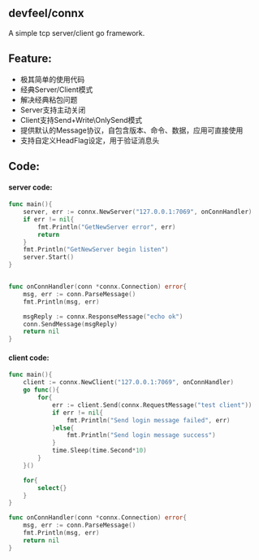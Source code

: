 ## devfeel/connx
A simple tcp server/client go framework.

## Feature:
* 极其简单的使用代码
* 经典Server/Client模式
* 解决经典粘包问题
* Server支持主动关闭
* Client支持Send+Write\OnlySend模式
* 提供默认的Message协议，自包含版本、命令、数据，应用可直接使用
* 支持自定义HeadFlag设定，用于验证消息头

## Code:
#### server code:
```go
func main(){
	server, err := connx.NewServer("127.0.0.1:7069", onConnHandler)
	if err != nil{
		fmt.Println("GetNewServer error", err)
		return
	}
	fmt.Println("GetNewServer begin listen")
	server.Start()
}


func onConnHandler(conn *connx.Connection) error{
	msg, err := conn.ParseMessage()
	fmt.Println(msg, err)

	msgReply := connx.ResponseMessage("echo ok")
	conn.SendMessage(msgReply)
	return nil
}
```
#### client code:
```go
func main(){
	client := connx.NewClient("127.0.0.1:7069", onConnHandler)
	go func(){
		for{
			err := client.Send(connx.RequestMessage("test client"))
			if err != nil{
				fmt.Println("Send login message failed", err)
			}else{
				fmt.Println("Send login message success")
			}
			time.Sleep(time.Second*10)
		}
	}()

	for{
		select{}
	}
}

func onConnHandler(conn *connx.Connection) error{
	msg, err := conn.ParseMessage()
	fmt.Println(msg, err)
	return nil
}
```